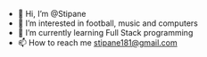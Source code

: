 - 👋 Hi, I’m @Stipane
- 👀 I’m interested in football, music and computers
- 🌱 I’m currently learning Full Stack programming
- 📫 How to reach me stipane181@gmail.com

<!---
Stipane/Stipane is a ✨ special ✨ repository because its `README.md` (this file) appears on your GitHub profile.
You can click the Preview link to take a look at your changes.
--->
